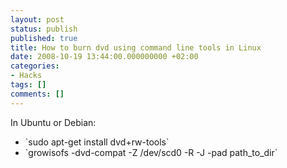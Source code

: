 ```yaml
---
layout: post
status: publish
published: true
title: How to burn dvd using command line tools in Linux
date: 2008-10-19 13:44:00.000000000 +02:00
categories:
- Hacks
tags: []
comments: []
---
```

In Ubuntu or Debian:
<ul>
	<li>`sudo apt-get install dvd+rw-tools`</li>
	<li>`growisofs -dvd-compat -Z /dev/scd0 -R -J -pad path_to_dir`</li>
</ul>
